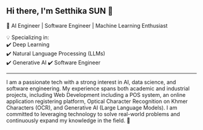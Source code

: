 ## Hi there, I'm Setthika SUN 👋

🔹 AI Engineer | Software Engineer | Machine Learning Enthusiast

💡 Specializing in:  
✔️ Deep Learning  
✔️ Natural Language Processing (LLMs)  
✔️ Generative AI
✔️ Software Engineer

---
I am a passionate tech with a strong interest in AI, data science, and software engineering. My experience spans both academic and industrial projects, including Web Development including a POS system, an online application registering platform, Optical Character Recognition on Khmer Characters (OCR), and Generative AI (Large Language Models). I am committed to leveraging technology to solve real-world problems and continuously expand my knowledge in the field. 👋

<!--
**Sun-Setthika/Sun-Setthika** is a ✨ _special_ ✨ repository because its `README.md` (this file) appears on your GitHub profile.

Here are some ideas to get you started:

- 🔭 I’m currently working on ...
- 🌱 I’m currently learning ...
- 👯 I’m looking to collaborate on ...
- 🤔 I’m looking for help with ...
- 💬 Ask me about ...
- 📫 How to reach me: ...
- 😄 Pronouns: ...
- ⚡ Fun fact: ...
-->

